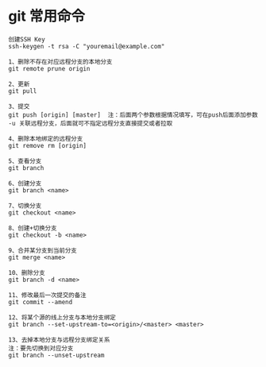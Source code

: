 # git 常用命令

```
创建SSH Key
ssh-keygen -t rsa -C "youremail@example.com"
```

```
1、删除不存在对应远程分支的本地分支
git remote prune origin
```

```
2、更新
git pull
```

```
3、提交
git push [origin] [master]  注：后面两个参数根据情况填写，可在push后面添加参数 -u 关联远程分支，后面就可不指定远程分支直接提交或者拉取
```

```
4、删除本地绑定的远程分支
git remove rm [origin]
```

```
5、查看分支
git branch
```

```
6、创建分支
git branch <name>
```

```
7、切换分支
git checkout <name>
```

```
8、创建+切换分支
git checkout -b <name>
```

```
9、合并某分支到当前分支
git merge <name>
```

```
10、删除分支
git branch -d <name>
```

```
11、修改最后一次提交的备注
git commit --amend
```

```
12、将某个源的线上分支与本地分支绑定
git branch --set-upstream-to=<origin>/<master> <master>
```

```
13、去掉本地分支与远程分支绑定关系
注：要先切换到对应分支
git branch --unset-upstream
```
